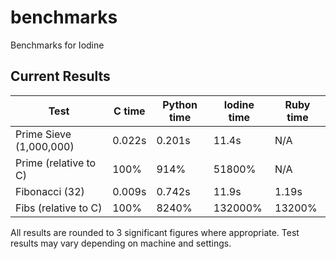 # benchmarks
Benchmarks for Iodine

## Current Results

| Test                    | C time | Python time | Iodine time | Ruby time |
| ----------------------- | ------ | ----------- | ----------- | --------- |
| Prime Sieve (1,000,000) | 0.022s | 0.201s      | 11.4s       |  N/A      |
| Prime (relative to C)   | 100%   | 914%        | 51800%      | N/A       |
| Fibonacci (32)          | 0.009s | 0.742s      | 11.9s       | 1.19s     |
| Fibs (relative to C)    | 100%   | 8240%       | 132000%     | 13200%    |

All results are rounded to 3 significant figures where appropriate. Test results may vary depending on machine and settings.
